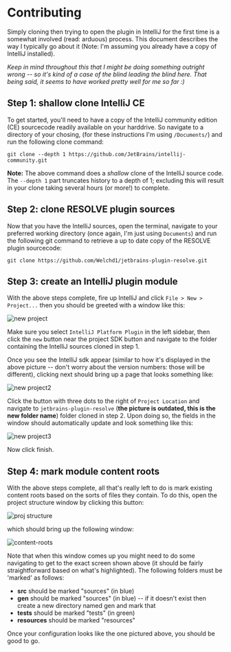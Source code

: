 # Contributing

Simply cloning then trying to open the plugin in IntelliJ for the first time is a somewhat involved (read: arduous)
process. This document describes the way I typically go about it (Note: I'm assuming you already have a copy of
IntelliJ installed).

*Keep in mind throughout this that I might be doing something outright wrong -- so it's kind of a case of the blind
leading the blind here. That being said, it seems to have worked pretty well for me so far :)*

## Step 1: shallow clone IntelliJ CE

To get started, you'll need to have a copy of the IntelliJ community edition (CE) sourcecode readily available on your
harddrive. So navigate to a directory of your chosing, (for these instructions I'm using `/Documents/`) and run the
following clone command:

```
git clone --depth 1 https://github.com/JetBrains/intellij-community.git
```

**Note:** The above command does a *shallow* clone of the IntelliJ source code. The `--depth 1` part truncates history
to a depth of 1; excluding this will result in your clone taking several hours (or more!) to complete.

## Step 2: clone RESOLVE plugin sources

Now that you have the IntelliJ sources, open the terminal, navigate to your preferred working directory (once again,
I'm just using `Documents`) and run the following git command to retrieve a up to date copy of the RESOLVE plugin
sourcecode:

```
git clone https://github.com/Welchd1/jetbrains-plugin-resolve.git
```

## Step 3: create an IntelliJ plugin module

With the above steps complete, fire up IntelliJ and click `File > New > Project...` then you should be greeted with a
window like this:

![new project](https://github.com/Welchd1/resolve-intellij-plugin/blob/master/doc/images/new-project.png)

Make sure you select `IntelliJ Platform Plugin` in the left sidebar, then click the `new` button near the project SDK
button and navigate to the folder containing the IntelliJ sources cloned in step 1.

Once you see the IntelliJ sdk appear (similar to how it's displayed in the above picture -- don't worry about the
version numbers: those will be different), clicking next should bring up a page that looks something like:

![new project2](https://github.com/Welchd1/resolve-intellij-plugin/blob/master/doc/images/new-project2.png)

Click the button with three dots to the right of `Project Location` and navigate to `jetbrains-plugin-resolve`
(**the picture is outdated, this is the new folder name**) folder cloned in step 2. Upon doing so, the fields in the
window should automatically update and look something like this:

![new project3](https://github.com/Welchd1/resolve-intellij-plugin/blob/master/doc/images/new-project3.png)

Now click finish.

## Step 4: mark module content roots

With the above steps complete, all that's really left to do is mark existing content roots based on the sorts of files
they contain. To do this, open the project structure window by clicking this button:

![proj structure](https://github.com/Welchd1/resolve-intellij-plugin/blob/master/doc/images/proj-structure.png)

which should bring up the following window:

![content-roots](https://github.com/Welchd1/resolve-intellij-plugin/blob/master/doc/images/content-roots.png)

Note that when this window comes up you might need to do some navigating to get to the exact screen shown above
(it should be fairly straightforward based on what's highlighted). The following folders must be 'marked' as follows:

* **src** should be marked "sources" (in blue)
* **gen** should be marked "sources" (in blue) -- if it doesn't exist then create a new directory named gen and mark that
* **tests** should be marked "tests" (in green)
* **resources** should be marked "resources" 

Once your configuration looks like the one pictured above, you should be good to go.
